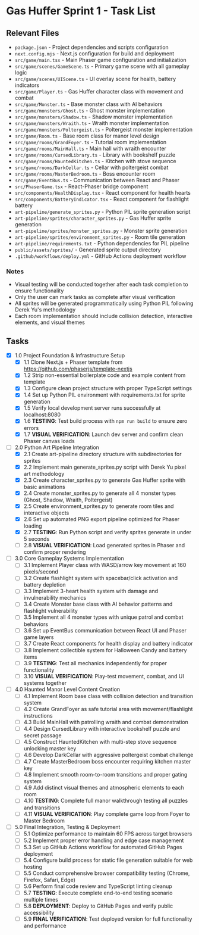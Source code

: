 # Gas Huffer Sprint 1 - Task List

## Relevant Files

- `package.json` - Project dependencies and scripts configuration
- `next.config.mjs` - Next.js configuration for build and deployment
- `src/game/main.tsx` - Main Phaser game configuration and initialization
- `src/game/scenes/GameScene.ts` - Primary game scene with all gameplay logic
- `src/game/scenes/UIScene.ts` - UI overlay scene for health, battery indicators
- `src/game/Player.ts` - Gas Huffer character class with movement and combat
- `src/game/Monster.ts` - Base monster class with AI behaviors
- `src/game/monsters/Ghost.ts` - Ghost monster implementation
- `src/game/monsters/Shadow.ts` - Shadow monster implementation
- `src/game/monsters/Wraith.ts` - Wraith monster implementation
- `src/game/monsters/Poltergeist.ts` - Poltergeist monster implementation
- `src/game/Room.ts` - Base room class for manor level design
- `src/game/rooms/GrandFoyer.ts` - Tutorial room implementation
- `src/game/rooms/MainHall.ts` - Main hall with wraith encounter
- `src/game/rooms/CursedLibrary.ts` - Library with bookshelf puzzle
- `src/game/rooms/HauntedKitchen.ts` - Kitchen with stove sequence
- `src/game/rooms/DarkCellar.ts` - Cellar with poltergeist combat
- `src/game/rooms/MasterBedroom.ts` - Boss encounter room
- `src/game/EventBus.ts` - Communication between React and Phaser
- `src/PhaserGame.tsx` - React-Phaser bridge component
- `src/components/HealthDisplay.tsx` - React component for health hearts
- `src/components/BatteryIndicator.tsx` - React component for flashlight battery
- `art-pipeline/generate_sprites.py` - Python PIL sprite generation script
- `art-pipeline/sprites/character_sprites.py` - Gas Huffer sprite generation
- `art-pipeline/sprites/monster_sprites.py` - Monster sprite generation
- `art-pipeline/sprites/environment_sprites.py` - Room tile generation
- `art-pipeline/requirements.txt` - Python dependencies for PIL pipeline
- `public/assets/sprites/` - Generated sprite output directory
- `.github/workflows/deploy.yml` - GitHub Actions deployment workflow

### Notes

- Visual testing will be conducted together after each task completion to ensure functionality
- Only the user can mark tasks as complete after visual verification
- All sprites will be generated programmatically using Python PIL following Derek Yu's methodology
- Each room implementation should include collision detection, interactive elements, and visual themes

## Tasks

- [x] 1.0 Project Foundation & Infrastructure Setup
  - [x] 1.1 Clone Next.js + Phaser template from https://github.com/phaserjs/template-nextjs
  - [x] 1.2 Strip non-essential boilerplate code and example content from template
  - [x] 1.3 Configure clean project structure with proper TypeScript settings
  - [x] 1.4 Set up Python PIL environment with requirements.txt for sprite generation
  - [x] 1.5 Verify local development server runs successfully at localhost:8080
  - [x] 1.6 **TESTING**: Test build process with `npm run build` to ensure zero errors
  - [x] 1.7 **VISUAL VERIFICATION**: Launch dev server and confirm clean Phaser canvas loads

- [ ] 2.0 Python Art Pipeline Integration
  - [x] 2.1 Create art-pipeline directory structure with subdirectories for sprites
  - [x] 2.2 Implement main generate_sprites.py script with Derek Yu pixel art methodology
  - [x] 2.3 Create character_sprites.py to generate Gas Huffer sprite with basic animations
  - [x] 2.4 Create monster_sprites.py to generate all 4 monster types (Ghost, Shadow, Wraith, Poltergeist)
  - [x] 2.5 Create environment_sprites.py to generate room tiles and interactive objects
  - [x] 2.6 Set up automated PNG export pipeline optimized for Phaser loading
  - [x] 2.7 **TESTING**: Run Python script and verify sprites generate in under 5 seconds
  - [ ] 2.8 **VISUAL VERIFICATION**: Load generated sprites in Phaser and confirm proper rendering

- [ ] 3.0 Core Gameplay Systems Implementation
  - [ ] 3.1 Implement Player class with WASD/arrow key movement at 160 pixels/second
  - [ ] 3.2 Create flashlight system with spacebar/click activation and battery depletion
  - [ ] 3.3 Implement 3-heart health system with damage and invulnerability mechanics
  - [ ] 3.4 Create Monster base class with AI behavior patterns and flashlight vulnerability
  - [ ] 3.5 Implement all 4 monster types with unique patrol and combat behaviors
  - [ ] 3.6 Set up EventBus communication between React UI and Phaser game layers
  - [ ] 3.7 Create React components for health display and battery indicator
  - [ ] 3.8 Implement collectible system for Halloween Candy and battery items
  - [ ] 3.9 **TESTING**: Test all mechanics independently for proper functionality
  - [ ] 3.10 **VISUAL VERIFICATION**: Play-test movement, combat, and UI systems together

- [ ] 4.0 Haunted Manor Level Content Creation
  - [ ] 4.1 Implement Room base class with collision detection and transition system
  - [ ] 4.2 Create GrandFoyer as safe tutorial area with movement/flashlight instructions
  - [ ] 4.3 Build MainHall with patrolling wraith and combat demonstration
  - [ ] 4.4 Design CursedLibrary with interactive bookshelf puzzle and secret passage
  - [ ] 4.5 Construct HauntedKitchen with multi-step stove sequence unlocking master key
  - [ ] 4.6 Develop DarkCellar with aggressive poltergeist combat challenge
  - [ ] 4.7 Create MasterBedroom boss encounter requiring kitchen master key
  - [ ] 4.8 Implement smooth room-to-room transitions and proper gating system
  - [ ] 4.9 Add distinct visual themes and atmospheric elements to each room
  - [ ] 4.10 **TESTING**: Complete full manor walkthrough testing all puzzles and transitions
  - [ ] 4.11 **VISUAL VERIFICATION**: Play complete game loop from Foyer to Master Bedroom

- [ ] 5.0 Final Integration, Testing & Deployment
  - [ ] 5.1 Optimize performance to maintain 60 FPS across target browsers
  - [ ] 5.2 Implement proper error handling and edge case management
  - [ ] 5.3 Set up GitHub Actions workflow for automated GitHub Pages deployment
  - [ ] 5.4 Configure build process for static file generation suitable for web hosting
  - [ ] 5.5 Conduct comprehensive browser compatibility testing (Chrome, Firefox, Safari, Edge)
  - [ ] 5.6 Perform final code review and TypeScript linting cleanup
  - [ ] 5.7 **TESTING**: Execute complete end-to-end testing scenario multiple times
  - [ ] 5.8 **DEPLOYMENT**: Deploy to GitHub Pages and verify public accessibility
  - [ ] 5.9 **FINAL VERIFICATION**: Test deployed version for full functionality and performance
